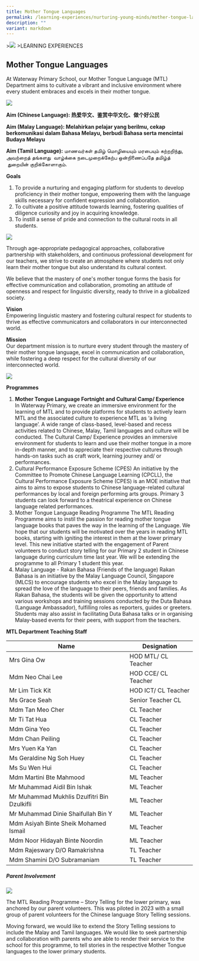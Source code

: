 ```yaml
---
title: Mother Tongue Languages
permalink: /learning-experiences/nurturing-young-minds/mother-tongue-languages/
description: ""
variant: markdown
---
```

&gt;![](/images/Learning%20Experiences/learning-experiences_banner.jpg)
&gt;LEARNING EXPERIENCES

## Mother Tongue Languages

At Waterway Primary School, our Mother Tongue Language (MTL) Department aims to cultivate a vibrant and inclusive environment where every student embraces and excels in their mother tongue. 

![](/images/Nurturing%20Young%20Minds/Mother%20Language/MTL_Fortnight_1.jpg)

**Aim (Chinese Language): 热爱华文、鉴赏中华文化、做个好公民**

**Aim (Malay Language): Melahirkan pelajar yang berilmu, cekap berkomunikasi dalam Bahasa Melayu, berbudi Bahasa serta mencintai Budaya Melayu**

**Aim (Tamil Language):**&nbsp;மாணவர்கள் தமிழ் மொழியையும் மரபையும் கற்றறிந்து, அவற்றைத் தங்களது &nbsp;வாழ்க்கை நடைமுறைக்கேற்ப ஒன்றிணைப்பதே தமிழ்த் &nbsp;துறையின் குறிக்கோளாகும்.

**Goals**<br>
1.	To provide a nurturing and engaging platform for students to develop proficiency in their mother tongue, empowering them with the language skills necessary for confident expression and collaboration. <br>
2.	To cultivate a positive attitude towards learning, fostering qualities of diligence curiosity and joy in acquiring knowledge. <br>
3.	To instill a sense of pride and connection to the cultural roots in all students.

![](/images/Nurturing%20Young%20Minds/Mother%20Language/Rakan_Bahasa_2.jpg)

Through age-appropriate pedagogical approaches, collaborative partnership with stakeholders, and continuous professional development for our teachers, we strive to create an atmosphere where students not only learn their mother tongue but also understand its cultural context. 

We believe that the mastery of one's mother tongue forms the basis for effective communication and collaboration, promoting an attitude of openness and respect for linguistic diversity, ready to thrive in a globalized society.

**Vision** <br>
Empowering linguistic mastery and fostering cultural respect for students to thrive as effective communicators and collaborators in our interconnected world.

**Mission** <br>
Our department mission is to nurture every student through the mastery of their mother tongue language, excel in communication and collaboration, while fostering a deep respect for the cultural diversity of our interconnected world.

![](/images/Nurturing%20Young%20Minds/Mother%20Language/P3_CPES_2.jpg)

**Programmes** <br>
1.	**Mother Tongue Language Fortnight and Cultural Camp/ Experience** <br>
In Waterway Primary, we create an immersive environment for the learning of MTL and to provide platforms for students to actively learn MTL and the associated culture to experience MTL as ‘a living language’. A wide range of class-based, level-based and recess activities related to Chinese, Malay, Tamil languages and culture will be conducted. The Cultural Camp/ Experience provides an immersive environment for students to learn and use their mother tongue in a more in-depth manner, and to appreciate their respective cultures through hands-on tasks such as craft work, learning journey and/ or performances. <br>
2.	Cultural Performance Exposure Scheme (CPES)
An initiative by the Committee to Promote Chinese Language Learning (CPCLL), the Cultural Performance Exposure Scheme (CPES) is an MOE initiative that aims to aims to expose students to Chinese language-related cultural performances by local and foreign performing arts groups. Primary 3 students can look forward to a theatrical experience on Chinese language related performances. <br>
3.	Mother Tongue Language Reading Programme
The MTL Reading Programme aims to instil the passion for reading mother tongue language books that paves the way in the learning of the Language. We hope that our students will be motivated over the years in reading MTL books, starting with igniting the interest in them at the lower primary level. This new initiative started with the engagement of Parent volunteers to conduct story telling for our Primary 2 student in Chinese language during curriculum time last year. We will be extending the programme to all Primary 1 student this year. <br>
4.	Malay Language - Rakan Bahasa (Friends of the language)
Rakan Bahasa is an initiative by the Malay Language Council, Singapore (MLCS) to encourage students who excel in the Malay language to spread the love of the language to their peers, friends and families. As Rakan Bahasa, the students will be given the opportunity to attend various workshops and training sessions conducted by the Duta Bahasa (Language Ambassador), fulfilling roles as reporters, guides or greeters. Students may also assist in facilitating Duta Bahasa talks or in organising Malay-based events for their peers, with support from the teachers.

**MTL Department Teaching Staff** <br>


| Name | Designation | 
| -------- | -------- | 
| Mrs Gina Ow   | HOD MTL/ CL Teacher     | 
| Mdm Neo Chai Lee    | 	HOD CCE/ CL Teacher   | 
| Mr Lim Tick Kit    |HOD ICT/ CL Teacher    | 
| Ms Grace Seah   | Senior Teacher CL     | 
| Mdm Tan Meo Cher    | CL Teacher     | 
| Mr Ti Tat Hua    | CL Teacher     | 
| Mdm Gina Yeo    | CL Teacher   | 
| Mdm Chan Peiling    | CL Teacher    | 
| Mrs Yuen Ka Yan    | CL Teacher      | 
| Ms Geraldine Ng Soh Huey   | CL Teacher    | 
| Ms Su Wen Hui    | CL Teacher   | 
| Mdm Martini Bte Mahmood    | ML Teacher     | 
| Mr Muhammad Aidil Bin Ishak   | ML Teacher    | 
| Mr Muhammad Mukhlis Dzulfitri Bin Dzulkifli    | ML Teacher    | 
| Mr Muhammad Dinie Shaifullah Bin Y     | ML Teacher    | 
| Mdm Asiyah Binte Sheik Mohamed Ismail    | ML Teacher    | 
| Mdm Noor Hidayah Binte Noordin   | ML Teacher      | 
| Mdm Rajeswary D/O Ramakrishna    | TL Teacher   | 
| Mdm Shamini D/O Subramaniam   | TL Teacher    | 

##### Parent Involvement 

![](/images/Nurturing%20Young%20Minds/Mother%20Language/Reading_Programme_1.jpg)

The MTL Reading Programme – Story Telling for the lower primary, was anchored by our parent volunteers. This was piloted in 2023 with a small group of parent volunteers for the Chinese language Story Telling sessions. 

Moving forward, we would like to extend the Story Telling sessions to include the Malay and Tamil languages. We would like to seek partnership and collaboration with parents who are able to render their service to the school for this programme, to tell stories in the respective Mother Tongue languages to the lower primary students.